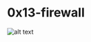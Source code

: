 # 0x13-firewall

![alt text](https://s3.amazonaws.com/intranet-projects-files/holbertonschool-sysadmin_devops/284/V1HjQ1Y.png)
